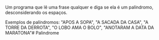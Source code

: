 Um programa que lê uma frase qualquer e diga se ela é um palíndromo, desconsiderando os espaços.

Exemplos de palíndromos: "APOS A SOPA", "A SACADA DA CASA", "A TORRE DA DERROTA", "O LOBO AMA O BOLO", "ANOTARAM A DATA DA MARATONA"# Palindrome
